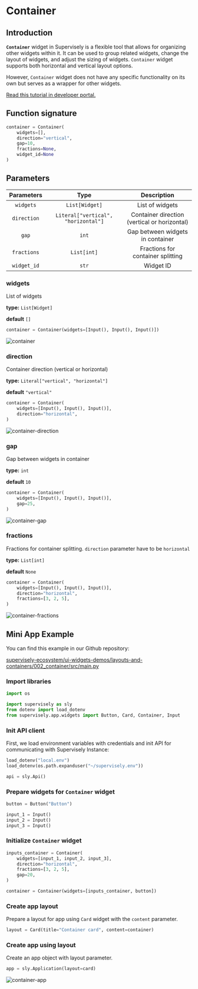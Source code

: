 # Container

## Introduction

**`Container`** widget in Supervisely is a flexible tool that allows for organizing other widgets within it. It can be used to group related widgets, change the layout of widgets, and adjust the sizing of widgets. `Container` widget supports both horizontal and vertical layout options. 

However, `Container` widget does not have any specific functionality on its own but serves as a wrapper for other widgets.

[Read this tutorial in developer portal.](https://developer.supervisely.com/app-development/widgets/layouts-and-containers/container)

## Function signature

```python
container = Container(
    widgets=[],
    direction="vertical",
    gap=10,
    fractions=None,
    widget_id=None
)
```


## Parameters

| Parameters  |                Type                 |                 Description                  |
| :---------: | :---------------------------------: | :------------------------------------------: |
|  `widgets`  |           `List[Widget]`            |               List of widgets                |
| `direction` | `Literal["vertical", "horizontal"]` | Container direction (vertical or horizontal) |
|    `gap`    |                `int`                |       Gap between widgets in container       |
| `fractions` |             `List[int]`             |      Fractions for container splitting       |
| `widget_id` |                `str`                |                  Widget ID                   |

### widgets

List of widgets

**type:** `List[Widget]`

**default** `[]`

```python
container = Container(widgets=[Input(), Input(), Input()])
```

![container](https://user-images.githubusercontent.com/79905215/220125712-c4c98ba6-9cbb-4a6f-944b-335056d59536.png)

### direction

Container direction (vertical or horizontal)

**type:** `Literal["vertical", "horizontal"]`

**default** `"vertical"`

```python
container = Container(
    widgets=[Input(), Input(), Input()],
    direction="horizontal",
)
```

![container-direction](https://user-images.githubusercontent.com/79905215/220126696-8fe7d789-05e1-4dff-8f9d-274c872a0d3b.png)

### gap

Gap between widgets in container

**type:** `int`

**default** `10`

```python
container = Container(
    widgets=[Input(), Input(), Input()],
    gap=25,
)
```

![container-gap](https://user-images.githubusercontent.com/79905215/220127050-fa283570-2fce-4f92-9599-9c21e83fdcaf.png)

### fractions

Fractions for container splitting.
`direction` parameter have to be `horizontal`

**type:** `List[int]`

**default** `None`

```python
container = Container(
    widgets=[Input(), Input(), Input()],
    direction="horizontal",
    fractions=[3, 2, 5],
)
```

![container-fractions](https://user-images.githubusercontent.com/79905215/220127504-4f8ceee2-83f7-40b9-976e-f865d442da86.png)

## Mini App Example

You can find this example in our Github repository:

[supervisely-ecosystem/ui-widgets-demos/layouts-and-containers/002_container/src/main.py](https://github.com/supervisely-ecosystem/ui-widgets-demos/blob/master/layouts-and-containers/002_container/src/main.py)

### Import libraries

```python
import os

import supervisely as sly
from dotenv import load_dotenv
from supervisely.app.widgets import Button, Card, Container, Input
```

### Init API client

First, we load environment variables with credentials and init API for communicating with Supervisely Instance:

```python
load_dotenv("local.env")
load_dotenv(os.path.expanduser("~/supervisely.env"))

api = sly.Api()
```

### Prepare widgets for `Container` widget

```python
button = Button("Button")

input_1 = Input()
input_2 = Input()
input_3 = Input()
```

### Initialize `Container` widget

```python
inputs_container = Container(
    widgets=[input_1, input_2, input_3],
    direction="horizontal",
    fractions=[3, 2, 5],
    gap=20,
)
```

```python
container = Container(widgets=[inputs_container, button])
```

### Create app layout

Prepare a layout for app using `Card` widget with the `content` parameter.

```python
layout = Card(title="Container card", content=container)
```

### Create app using layout

Create an app object with layout parameter.

```python
app = sly.Application(layout=card)
```

![container-app](https://user-images.githubusercontent.com/79905215/220128472-5e9de449-a11a-468f-9580-14eb60390db7.png)
